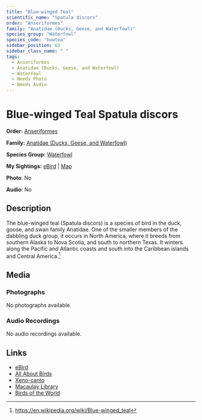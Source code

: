 ```yaml
---
title: "Blue-winged Teal"
scientific_name: "Spatula discors"
order: "Anseriformes"
family: "Anatidae (Ducks, Geese, and Waterfowl)"
species_group: "Waterfowl"
species_code: "buwtea"
sidebar_position: 63
sidebar_class_name: " "
tags: 
  - Anseriformes
  - Anatidae (Ducks, Geese, and Waterfowl)
  - Waterfowl
  - Needs Photo
  - Needs Audio
---
```


# Blue-winged Teal <span className='sci_name'>Spatula discors</span>

**Order:** [Anseriformes](/tags/anseriformes)

**Family:** [Anatidae (Ducks, Geese, and Waterfowl)](/tags/anatidae-ducks-geese-and-waterfowl)

**Species Group:** [Waterfowl](/tags/waterfowl)

**My Sightings:** [eBird](https://ebird.org/lifelist?r=world&time=life&spp=buwtea) | [Map](/map?species_code=buwtea)

**Photo**: No 

**Audio**: No

## Description
The blue-winged teal (Spatula discors) is a species of bird in the duck, goose, and swan family Anatidae. One of the smaller members of the dabbling duck group, it occurs in North America, where it breeds from southern Alaska to Nova Scotia, and south to northern Texas. It winters along the Pacific and Atlantic coasts and south into the Caribbean islands and Central America.[^1]

[^1]: https://en.wikipedia.org/wiki/Blue-winged_teal

## Media
### Photographs
No photographs available.

### Audio Recordings
No audio recordings available.

## Links
* [eBird](https://ebird.org/species/buwtea) 
* [All About Birds](https://www.allaboutbirds.org/guide/buwtea) 
* [Xeno-canto](https://www.xeno-canto.org/species/spatula-discors) 
* [Macaulay Library](https://search.macaulaylibrary.org/catalog?taxonCode=buwtea&sort=rating_rank_desc)
* [Birds of the World](https://birdsoftheworld.org/bow/species/buwtea)
